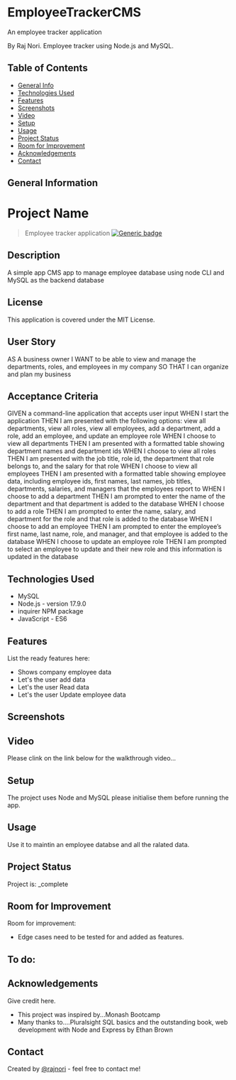 # EmployeeTrackerCMS
An employee tracker application

By Raj Nori. Employee tracker using Node.js and MySQL.


## Table of Contents
* [General Info](#general-information)
* [Technologies Used](#technologies-used)
* [Features](#features)
* [Screenshots](#screenshots)
* [Video](#Video-walkthrough)
* [Setup](#setup)
* [Usage](#usage)
* [Project Status](#project-status)
* [Room for Improvement](#room-for-improvement)
* [Acknowledgements](#acknowledgements)
* [Contact](#contact)



## General Information
# Project Name

> Employee tracker application
[![Generic badge](https://img.shields.io/badge/License-MIT-yellowgreen.svg)](https://shields.io/)

## Description
A simple app CMS app to manage employee database using node CLI and MySQL as the backend database

## License
This application is covered under the MIT License.

## User Story
AS A business owner
I WANT to be able to view and manage the departments, roles, and employees in my company
SO THAT I can organize and plan my business


## Acceptance Criteria
GIVEN a command-line application that accepts user input
WHEN I start the application
THEN I am presented with the following options: view all departments, view all roles, view all employees, add a department, add a role, add an employee, and update an employee role
WHEN I choose to view all departments
THEN I am presented with a formatted table showing department names and department ids
WHEN I choose to view all roles
THEN I am presented with the job title, role id, the department that role belongs to, and the salary for that role
WHEN I choose to view all employees
THEN I am presented with a formatted table showing employee data, including employee ids, first names, last names, job titles, departments, salaries, and managers that the employees report to
WHEN I choose to add a department
THEN I am prompted to enter the name of the department and that department is added to the database
WHEN I choose to add a role
THEN I am prompted to enter the name, salary, and department for the role and that role is added to the database
WHEN I choose to add an employee
THEN I am prompted to enter the employee’s first name, last name, role, and manager, and that employee is added to the database
WHEN I choose to update an employee role
THEN I am prompted to select an employee to update and their new role and this information is updated in the database 



## Technologies Used
- MySQL
- Node.js - version 17.9.0
- inquirer NPM package
- JavaScript - ES6



## Features
List the ready features here:
- Shows company employee data
- Let's the user add data
- Let's the user Read data
- Let's the user Update employee data 



## Screenshots

## Video
Please clink on the link below for the walkthrough video...

## Setup
The project uses Node and MySQL please initialise them before running the app.


## Usage
Use it to maintin an employee databse and all the ralated data.


## Project Status
Project is: _complete

## Room for Improvement

Room for improvement:
- Edge cases need to be tested for and added as features.

To do:
- 


## Acknowledgements
Give credit here.
- This project was inspired by...Monash Bootcamp
- Many thanks to....Pluralsight SQL basics and the outstanding book, web development with Node and Express by Ethan Brown



## Contact
Created by [@rajnori](https://rajnori.github.io/Portfolio-project/) - feel free to contact me!

